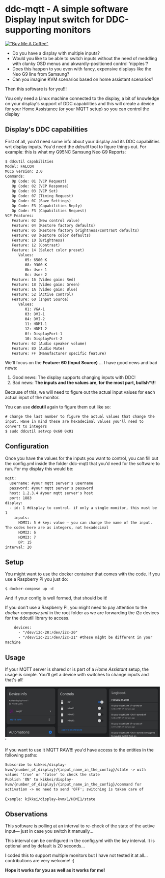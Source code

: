 # ddc-mqtt - A simple software Display Input switch for DDC-supporting monitors

[!["Buy Me A Coffee"](https://www.buymeacoffee.com/assets/img/custom_images/orange_img.png)](https://www.buymeacoffee.com/moimartb)

- Do you have a display with multiple inputs?
- Would you like to be able to switch inputs without the need of meddling with clunky OSD menus and akwardly-positioned control 'nipples'?
- Does this happen to you even with fancy, expensive displays like the Neo G9 line from Samsung? 
- Can you imagine KVM scenarios based on home assistant scenarios?

Then this software is for you!!!

You only need a Linux machine connected to the display, a bit of knowledge on your display's support of DDC capabilities and this will 
create a device for your Home Assistance (or your MQTT setup) so you can control the display

## Display's DDC capabilities

First of all, you'd need some info about your display and its DDC capabilities wrt display inputs. You'd need the *ddcutil* tool to figure
things out. For example: this is what my G95NC Samsung Neo G9 Reports:

```
$ ddcutil capabilities
Model: FALCON
MCCS version: 2.0
Commands:
   Op Code: 01 (VCP Request)
   Op Code: 02 (VCP Response)
   Op Code: 03 (VCP Set)
   Op Code: 07 (Timing Request)
   Op Code: 0C (Save Settings)
   Op Code: E3 (Capabilities Reply)
   Op Code: F3 (Capabilities Request)
VCP Features:
   Feature: 02 (New control value)
   Feature: 04 (Restore factory defaults)
   Feature: 05 (Restore factory brightness/contrast defaults)
   Feature: 08 (Restore color defaults)
   Feature: 10 (Brightness)
   Feature: 12 (Contrast)
   Feature: 14 (Select color preset)
      Values:
         05: 6500 K
         08: 9300 K
         0b: User 1
         0c: User 2
   Feature: 16 (Video gain: Red)
   Feature: 18 (Video gain: Green)
   Feature: 1A (Video gain: Blue)
   Feature: 52 (Active control)
   Feature: 60 (Input Source)
      Values:
         01: VGA-1
         03: DVI-1
         04: DVI-2
         11: HDMI-1
         12: HDMI-2
         0f: DisplayPort-1
         10: DisplayPort-2
   Feature: 62 (Audio speaker volume)
   Feature: 8D (Audio Mute)
   Feature: FF (Manufacturer specific feature)
```

We'll focus on the **Feature: 60 (Input Source)** ... I have good news and bad news:

1. Good news: The display supports changing inputs with DDC!
2. Bad news: **The inputs and the values are, for the most part, bullsh\*t!!**

Because of this, we will need to figure out the actual input values for each actual input of the monitor.

You can use **ddcutil** again to figure them out like so:

```
# change the last number to figure the actual values that change the input. Have in mind these are hexadecimal values you'll need to convert to integers
$ sudo ddcutil setvcp 0x60 0x01 
```

## Configuration

Once you have the values for the inputs you want to control, you can fill out the config.yml inside the folder ddc-mqtt that you'd need for the software to run. For my display this would be:

```
mqtt:
  username: #your mqtt server's username
  password: #your mqtt server's password
  host: 1.2.3.4 #your mqtt server's host
  port: 1883
display:
  - id: 1 #display to control. if only a single monitor, this must be 1
    inputs:
      HDMI1: 5 # key: value — you can change the name of the input. The codes here are as integers, not hexadecimal
      HDMI2: 6
      HDMI3: 7
      DP: 15
interval: 20
```

## Setup

You might want to use the docker container that comes with the code. If you use a Raspberry Pi you just do:

```
$ docker-compose up -d
```

And if your config is well formed, that should be it! 

If you don't use a Raspberry Pi, you might need to pay attention to the *docker-compose.yml* in the root folder as we are 
forwarding the i2c devices for the ddcutil library to access. 

```
    devices:
      - "/dev/i2c-20:/dev/i2c-20"
      - "/dev/i2c-21:/dev/i2c-21" #these might be different in your machine
```

## Usage

If your MQTT server is shared or is part of a *Home Assistant* setup, the usage is simple. You'll get a device with switches to change inputs and that's all!

![Display KVM](https://raw.githubusercontent.com/moimart/ddc-mqtt/main/hass_display_kvm.jpg)'

If you want to use it MQTT RAW!!! you'd have access to the entities in the following paths:

```
Subscribe to kikkei/display-kvm/{number_of_display}/{input_name_in_the_config}/state -> with values 'true' or 'false' to check the state
Publish 'ON' to kikkei/display-kvm/{number_of_display}/{input_name_in_the_config}/command for activation -> no need to send 'OFF'; switching is taken care of

Example: kikkei/display-kvm/1/HDMI1/state
```

## Observations

This software is polling at an interval to re-check of the state of the active input— just in case you switch it manually...

This interval can be configured in the config.yml with the key interval. It is optional and by default is 20 seconds...

I coded this to support multiple monitors but I have not tested it at all... contributions are very welcome! :)

**Hope it works for you as well as it works for me!**